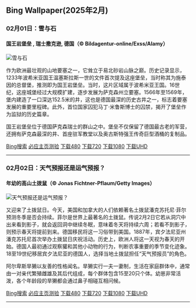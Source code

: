 ## Bing Wallpaper(2025年2月)
### 02月01日：雪与石
#### 国王岩堡垒 , 瑞士撒克逊, 德国（© Bildagentur-online/Exss/Alamy）

![雪与石](https://cn.bing.com/th?id=OHR.FestungKonigsteinElbsandsteingebirge_ZH-CN2192655745_800x480.jpg&rf=LaDigue_800x480.jpg "雪与石")

作为欧洲最壮观的山地要塞之一，它耸立于易北砂岩山脉之巅。历史记录显示，1233年波希米亚国王温塞斯拉斯一世的文件首次提及这座堡垒，当时称其为施泰因的总督堡，推测即为国王岩堡垒。当时，这片区域属于波希米亚王国。16世纪，这座城堡经过大规模扩建，逐步发展为萨克森州立要塞。1566年至1569年，堡内建造了一口深达152.5米的井，这也是德国最深的历史古井之一，标志着要塞发展的重要里程碑。此外，首位国家囚犯马丁·米鲁斯博士的囚禁，揭开了堡垒作为监狱的历史篇章。

国王岩堡垒位于德国萨克森瑞士的群山之中。堡垒不仅保留了德国最古老的军营，还拥有萨克森最深的井、首座驻军教堂以及奥古斯特强王传奇巨型酒桶的复制品。

[Bing搜索](https://cn.bing.com/search?q=%e5%9b%bd%e7%8e%8b%e5%b2%a9%e5%a0%a1%e5%9e%92&form=hpcapt&filters=HpDate:"20250131_1600" "Bing Wallpaper 2025 2月 1")
[必应主页测验](https://cn.bing.com/search?q=Bing+homepage+quiz&filters=WQOskey:"HPQuiz_20250201_FestungKonigsteinElbsandsteingebirge"&FORM=HPQUIZ "必应主页测验 2025 2月 1")
[下载480](https://cn.bing.com/th?id=OHR.FestungKonigsteinElbsandsteingebirge_ZH-CN2192655745_800x480.jpg&rf=LaDigue_800x480.jpg "国王岩堡垒 , 瑞士撒克逊, 德国")
[下载720](https://cn.bing.com/th?id=OHR.FestungKonigsteinElbsandsteingebirge_ZH-CN2192655745_1280x720.jpg&rf=LaDigue_1280x720.jpg "国王岩堡垒 , 瑞士撒克逊, 德国")
[下载1080](https://cn.bing.com/th?id=OHR.FestungKonigsteinElbsandsteingebirge_ZH-CN2192655745_1920x1080.jpg&rf=LaDigue_1920x1080.jpg "国王岩堡垒 , 瑞士撒克逊, 德国")
[下载UHD](https://cn.bing.com/th?id=OHR.FestungKonigsteinElbsandsteingebirge_ZH-CN2192655745_UHD.jpg&rf=LaDigue_UHD.jpg "国王岩堡垒 , 瑞士撒克逊, 德国")

---
### 02月02日：天气预报还是运气预报？
#### 年幼的高山土拨鼠（© Jonas Fichtner-Pflaum/Getty Images）

![天气预报还是运气预报？](https://cn.bing.com/th?id=OHR.AustriaMarmot_ZH-CN2303743586_800x480.jpg&rf=LaDigue_800x480.jpg "天气预报还是运气预报？")

又迎来了土拨鼠日。今天，美国和加拿大的人们依赖著名土拨鼠潘克苏托尼·菲尔预测冬季是否会持续。菲尔是世界上最著名的土拨鼠。传说2月2日它若从洞穴中出来看到影子，就会返回洞中继续冬眠，意味着冬天将持续六周；若看不到影子，则预示春天将提前到来。德国移民将这一习俗带到美国。1887年，宾夕法尼亚州潘克苏托尼首次举办土拨鼠日庆祝活动。历史上，欧洲人将这一天视为春天的开始。德国人最初通过观察獾和其他小动物的行为，判断农事重要的季节变化迹象。18至19世纪移居宾夕法尼亚的德国人，选择当地土拨鼠担任“天气预报员”的角色。

阿尔卑斯旱獭以友善的性格闻名。旱獭实行一夫一妻制，生活在家庭群体中，通常由一对亲代繁殖雌雄及其后代组成，每个群体包含15至20只个体。幼崽非常活泼，各个年龄段的旱獭都会通过鼻子相碰互相问候。

[Bing搜索](https://cn.bing.com/search?q=%e5%9c%9f%e6%8b%a8%e9%bc%a0%e6%97%a5&form=hpcapt&filters=HpDate:"20250201_1600" "Bing Wallpaper 2025 2月 2")
[必应主页测验](https://cn.bing.com/search?q=Bing+homepage+quiz&filters=WQOskey:"HPQuiz_20250202_AustriaMarmot"&FORM=HPQUIZ "必应主页测验 2025 2月 2")
[下载480](https://cn.bing.com/th?id=OHR.AustriaMarmot_ZH-CN2303743586_800x480.jpg&rf=LaDigue_800x480.jpg "年幼的高山土拨鼠")
[下载720](https://cn.bing.com/th?id=OHR.AustriaMarmot_ZH-CN2303743586_1280x720.jpg&rf=LaDigue_1280x720.jpg "年幼的高山土拨鼠")
[下载1080](https://cn.bing.com/th?id=OHR.AustriaMarmot_ZH-CN2303743586_1920x1080.jpg&rf=LaDigue_1920x1080.jpg "年幼的高山土拨鼠")
[下载UHD](https://cn.bing.com/th?id=OHR.AustriaMarmot_ZH-CN2303743586_UHD.jpg&rf=LaDigue_UHD.jpg "年幼的高山土拨鼠")

---